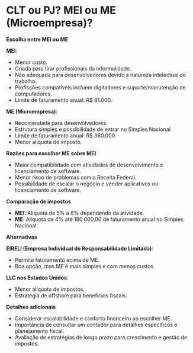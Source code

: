 # **CLT ou PJ? MEI ou ME (Microempresa)?**

**Escolha entre MEI ou ME**

**MEI**:

- Menor custo.
- Criada para tirar profissionais da informalidade.
- Não adequada para desenvolvedores devido à natureza intelectual do trabalho.
- Profissões compatíveis incluem digitadores e suporte/manutenção de computadores.
- Limite de faturamento anual: R$ 81.000.

**ME (Microempresa)**:

- Recomendada para desenvolvedores.
- Estrutura simples e possibilidade de entrar no Simples Nacional.
- Limite de faturamento anual: R$ 360.000.
- Menor alíquota de imposto.

**Razões para escolher ME sobre MEI**

- Maior compatibilidade com atividades de desenvolvimento e licenciamento de software.
- Menor risco de problemas com a Receita Federal.
- Possibilidade de escalar o negócio e vender aplicativos ou licenciamento de software.

**Comparação de impostos**

- **MEI**: Alíquota de 5% a 8% dependendo da atividade.
- **ME**: Alíquota de 4% até 180.000,00 de faturamento anual no Simples Nacional.

**Alternativas**

**EIRELI (Empresa Individual de Responsabilidade Limitada)**:

- Permite faturamento acima de ME.
- Boa opção, mas ME é mais simples e com menos custos.

**LLC nos Estados Unidos**:

- Menor alíquota de impostos.
- Estratégia de offshore para benefícios fiscais.

**Detalhes adicionais**

- Considerar escalabilidade e conforto financeiro ao escolher ME.
- Importância de consultar um contador para detalhes específicos e planejamento fiscal.
- Avaliação de estratégias de longo prazo para crescimento e gestão de impostos.
